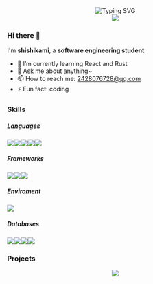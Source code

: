 <!--
**shishikami/shishikami** is a ✨ _special_ ✨ repository because its `README.md` (this file) appears on your GitHub profile.

Here are some ideas to get you started:


-->
<div align="center">
  <img src="https://readme-typing-svg.demolab.com?font=Fira+Code&weight=700&size=27&pause=1000&center=true&vCenter=true&multiline=true&random=false&width=435&lines=console.log(%22Hello%2C+world%22)" alt="Typing SVG" />
</div>

<div align="center">
  <img src="https://cdn.jsdelivr.net/gh/sun0225SUN/sun0225SUN@master/assets/images/thinking.png" />
  <br/>
</div>

### Hi there 👋
I'm **shishikami**, a **software engineering student**.
- 🌱 I’m currently learning React and Rust
- 💬 Ask me about anything~
- 📫 How to reach me: 2428076728@qq.com
- ⚡ Fun fact: coding


### Skills
##### Languages
<img src="https://img.shields.io/badge/html5-%23E34F26.svg?style=flat&logo=html5&logoColor=white" /><img src="https://img.shields.io/badge/javascript-%23323330.svg?style=flat&logo=javascript&logoColor=%23F7DF1E" /><img src="https://img.shields.io/badge/css3-%231572B6.svg?style=flat&logo=css3&logoColor=white" /><img src="https://img.shields.io/badge/Python-3776AB?style=flat&logo=Python&logoColor=white" /><img src="https://img.shields.io/badge/c++-%2300599C.svg?style=flat&logo=c%2B%2B&logoColor=white" />

##### Frameworks
<img src="https://img.shields.io/badge/Vue-35495e?style=flat&logo=vuedotjs&logoColor=%234FC08D" /><img src="https://img.shields.io/badge/react-20232a.svg?style=flat&logo=react&logoColor=%2361DAFB" /><img src="https://img.shields.io/badge/SpringBoot-15312e?style=flat&logo=springboot&logoColor=%236DB33F" />

##### Enviroment
<img src="https://img.shields.io/badge/Node.js-15312e?style=flat&logo=nodedotjs&logoColor=%23339933" />

##### Databases
<img src="https://img.shields.io/badge/MySQL-F3F9F3?style=flat&logo=mysql&logoColor=%23339933" /><img src="https://img.shields.io/badge/redis-%23DD0031.svg?style=flat&logo=redis&logoColor=white" /><img src="https://img.shields.io/badge/-ElasticSearch-005571?style=flat&logo=elasticsearch" /><img src="https://img.shields.io/badge/sqlite-%2307405e.svg?style=flat&logo=sqlite&logoColor=white" />

###  Projects
<div align="center">
  <img align="center" src="https://github-readme-stats.vercel.app/api/top-langs/?username=shishikami&layout=compact" />
</div>

